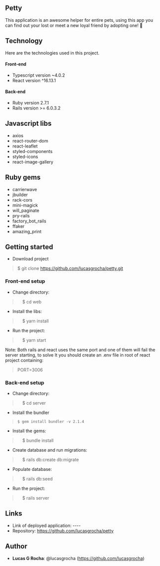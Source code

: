 ## Petty

This application is an awesome helper for entire pets, using this app you can find out your lost or meet a new loyal friend by adopting one! 🐶


## Technology 

Here are the technologies used in this project.

#### Front-end
* Typescript version  ~4.0.2
* React version ^16.13.1



#### Back-end
* Ruby version 2.7.1
* Rails version >= 6.0.3.2


## Javascript libs

* axios
* react-router-dom
* react-leaflet
* styled-components
* styled-icons
* react-image-gallery

## Ruby gems

* carrierwave
* jbuilder
* rack-cors
* mini-magick
* will_paginate
* pry-rails
* factory_bot_rails
* ffaker
* amazing_print


## Getting started

* Download project
>    $ git clone https://github.com/lucasgrocha/petty.git

### Front-end setup
* Change directory:
>    $ cd web
* Install the libs:
>    $ yarn install
* Run the project:
>    $ yarn start

Note: Both rails and react uses the same port and one of them will fail the server starting, to solve It you should create an .env file in root of react project containing:
  > PORT=3006

### Back-end setup
* Change directory:
>    $ cd server
* Install the bundler
>     $ gem install bundler -v 2.1.4
* Install the gems:
>    $ bundle install
* Create database and run migrations:
>    $ rails db:create db:migrate
* Populate database:
>    $ rails db:seed
* Run the project:
>    $ rails server

## Links

- Link of deployed application: ----
- Repository: https://github.com/lucasgrocha/petty


## Author

* **Lucas G Rocha**: @lucasgrocha (https://github.com/lucasgrocha)
